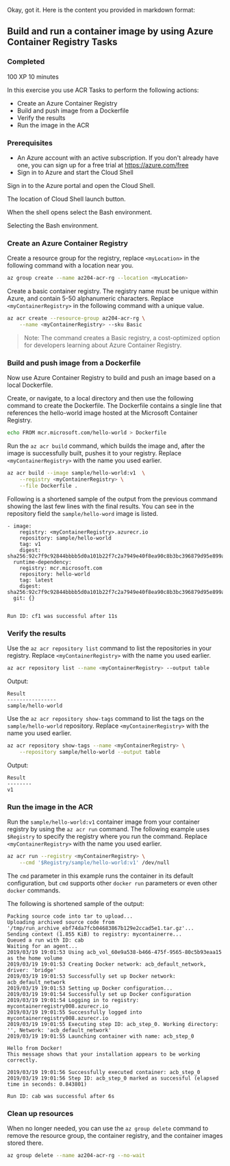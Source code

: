 Okay, got it. Here is the content you provided in markdown format:

## Build and run a container image by using Azure Container Registry Tasks

### Completed

100 XP
10 minutes

In this exercise you use ACR Tasks to perform the following actions:

- Create an Azure Container Registry
- Build and push image from a Dockerfile
- Verify the results
- Run the image in the ACR

### Prerequisites

- An Azure account with an active subscription. If you don't already have one, you can sign up for a free trial at <https://azure.com/free>
- Sign in to Azure and start the Cloud Shell

Sign in to the Azure portal and open the Cloud Shell.

The location of Cloud Shell launch button.

When the shell opens select the Bash environment.

Selecting the Bash environment.

### Create an Azure Container Registry

Create a resource group for the registry, replace `<myLocation>` in the following command with a location near you.

```bash
az group create --name az204-acr-rg --location <myLocation>
```

Create a basic container registry. The registry name must be unique within Azure, and contain 5-50 alphanumeric characters. Replace `<myContainerRegistry>` in the following command with a unique value.

```bash
az acr create --resource-group az204-acr-rg \
    --name <myContainerRegistry> --sku Basic
```

> Note: The command creates a Basic registry, a cost-optimized option for developers learning about Azure Container Registry.

### Build and push image from a Dockerfile

Now use Azure Container Registry to build and push an image based on a local Dockerfile.

Create, or navigate, to a local directory and then use the following command to create the Dockerfile. The Dockerfile contains a single line that references the hello-world image hosted at the Microsoft Container Registry.

```bash
echo FROM mcr.microsoft.com/hello-world > Dockerfile
```

Run the `az acr build` command, which builds the image and, after the image is successfully built, pushes it to your registry. Replace `<myContainerRegistry>` with the name you used earlier.

```bash
az acr build --image sample/hello-world:v1  \
    --registry <myContainerRegistry> \
    --file Dockerfile .
```

Following is a shortened sample of the output from the previous command showing the last few lines with the final results. You can see in the repository field the `sample/hello-word` image is listed.

```
- image:
    registry: <myContainerRegistry>.azurecr.io
    repository: sample/hello-world
    tag: v1
    digest: sha256:92c7f9c92844bbbb5d0a101b22f7c2a7949e40f8ea90c8b3bc396879d95e899a
  runtime-dependency:
    registry: mcr.microsoft.com
    repository: hello-world
    tag: latest
    digest: sha256:92c7f9c92844bbbb5d0a101b22f7c2a7949e40f8ea90c8b3bc396879d95e899a
  git: {}


Run ID: cf1 was successful after 11s
```

### Verify the results

Use the `az acr repository list` command to list the repositories in your registry. Replace `<myContainerRegistry>` with the name you used earlier.

```bash
az acr repository list --name <myContainerRegistry> --output table
```

Output:

```
Result
----------------
sample/hello-world
```

Use the `az acr repository show-tags` command to list the tags on the `sample/hello-world` repository. Replace `<myContainerRegistry>` with the name you used earlier.

```bash
az acr repository show-tags --name <myContainerRegistry> \
    --repository sample/hello-world --output table
```

Output:

```
Result
--------
v1
```

### Run the image in the ACR

Run the `sample/hello-world:v1` container image from your container registry by using the `az acr run` command. The following example uses `$Registry` to specify the registry where you run the command. Replace `<myContainerRegistry>` with the name you used earlier.

```bash
az acr run --registry <myContainerRegistry> \
    --cmd '$Registry/sample/hello-world:v1' /dev/null
```

The `cmd` parameter in this example runs the container in its default configuration, but `cmd` supports other `docker run` parameters or even other `docker` commands.

The following is shortened sample of the output:

```
Packing source code into tar to upload...
Uploading archived source code from '/tmp/run_archive_ebf74da7fcb04683867b129e2ccad5e1.tar.gz'...
Sending context (1.855 KiB) to registry: mycontainerre...
Queued a run with ID: cab
Waiting for an agent...
2019/03/19 19:01:53 Using acb_vol_60e9a538-b466-475f-9565-80c5b93eaa15 as the home volume
2019/03/19 19:01:53 Creating Docker network: acb_default_network, driver: 'bridge'
2019/03/19 19:01:53 Successfully set up Docker network: acb_default_network
2019/03/19 19:01:53 Setting up Docker configuration...
2019/03/19 19:01:54 Successfully set up Docker configuration
2019/03/19 19:01:54 Logging in to registry: mycontainerregistry008.azurecr.io
2019/03/19 19:01:55 Successfully logged into mycontainerregistry008.azurecr.io
2019/03/19 19:01:55 Executing step ID: acb_step_0. Working directory: '', Network: 'acb_default_network'
2019/03/19 19:01:55 Launching container with name: acb_step_0

Hello from Docker!
This message shows that your installation appears to be working correctly.

2019/03/19 19:01:56 Successfully executed container: acb_step_0
2019/03/19 19:01:56 Step ID: acb_step_0 marked as successful (elapsed time in seconds: 0.843801)

Run ID: cab was successful after 6s
```

### Clean up resources

When no longer needed, you can use the `az group delete` command to remove the resource group, the container registry, and the container images stored there.

```bash
az group delete --name az204-acr-rg --no-wait
```

